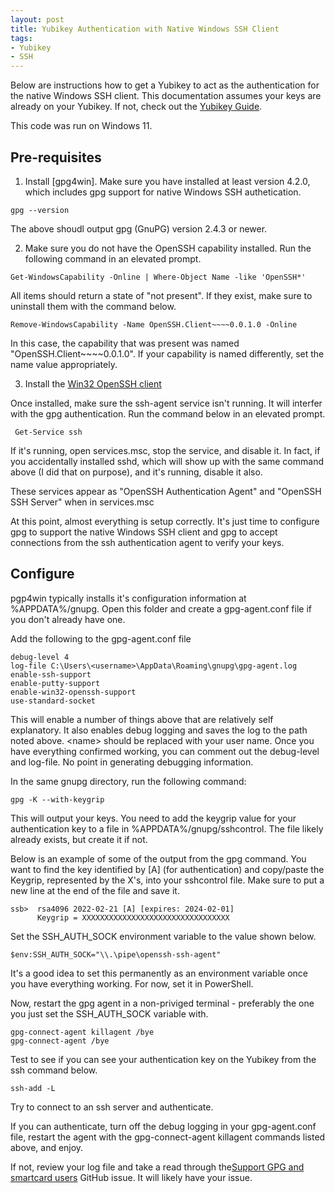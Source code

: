 ```yaml
---
layout: post
title: Yubikey Authentication with Native Windows SSH Client
tags: 
- Yubikey
- SSH
---
```


Below are instructions how to get a Yubikey to act as the authentication for the native Windows SSH client. This documentation assumes your keys are already on your Yubikey. If not, check out the [Yubikey Guide](https://github.com/drduh/YubiKey-Guide). 

This code was run on Windows 11.

## Pre-requisites

1. Install [gpg4win]. Make sure you have installed at least version 4.2.0, which includes gpg support for native Windows SSH authetication.

```pwsh
gpg --version
```
The above shoudl output gpg (GnuPG) version 2.4.3 or newer.

2. Make sure you do not have the OpenSSH capability installed. Run the following command in an elevated prompt.

```pwsh
Get-WindowsCapability -Online | Where-Object Name -like 'OpenSSH*'
```

All items should return a state of "not present". If they exist, make sure to uninstall them with the command below.

```pwsh
Remove-WindowsCapability -Name OpenSSH.Client~~~~0.0.1.0 -Online
```

In this case, the capability that was present was named "OpenSSH.Client~~~~0.0.1.0". If your capability is named differently, set the name value appropriately.

3. Install the [Win32 OpenSSH client](https://github.com/PowerShell/Win32-OpenSSH/wiki/Install-Win32-OpenSSH-Using-MSI)

Once installed, make sure the ssh-agent service isn't running. It will interfer with the gpg authentication. Run the command below in an elevated prompt.

```pwsh
 Get-Service ssh
```

If it's running, open services.msc, stop the service, and disable it. In fact, if you accidentally installed sshd, which will show up with the same command above (I did that on purpose), and it's running, disable it also. 

These services appear as "OpenSSH Authentication Agent" and "OpenSSH SSH Server" when in services.msc

At this point, almost everything is setup correctly. It's just time to configure gpg to support the native Windows SSH client and gpg to accept connections from the ssh authentication agent to verify your keys.

## Configure

pgp4win typically installs it's configuration information at %APPDATA%/gnupg. Open this folder and create a gpg-agent.conf file if you don't already have one.

Add the following to the gpg-agent.conf file

```
debug-level 4
log-file C:\Users\<username>\AppData\Roaming\gnupg\gpg-agent.log
enable-ssh-support
enable-putty-support
enable-win32-openssh-support
use-standard-socket
```

This will enable a number of things above that are relatively self explanatory. It also enables debug logging and saves the log to the path noted above. &lt;name> should be replaced with your user name. Once you have everything confirmed working, you can comment out the debug-level and log-file. No point in generating debugging information.

In the same gnupg directory, run the following command:

```
gpg -K --with-keygrip
```

This will output your keys. You need to add the keygrip value for your authentication key to a file in %APPDATA%/gnupg/sshcontrol. The file likely already exists, but create it if not.

Below is an example of some of the output from the gpg command. You want to find the key identified by [A] (for authentication) and copy/paste the Keygrip, represented by the X's, into your sshcontrol file. Make sure to put a new line at the end of the file and save it.
```
ssb>  rsa4096 2022-02-21 [A] [expires: 2024-02-01]
      Keygrip = XXXXXXXXXXXXXXXXXXXXXXXXXXXXXXXXX
```

Set the SSH_AUTH_SOCK environment variable to the value shown below.

```pwsh
$env:SSH_AUTH_SOCK="\\.\pipe\openssh-ssh-agent"
```

It's a good idea to set this permanently as an environment variable once you have everything working. For now, set it in PowerShell.

Now, restart the gpg agent in a non-priviged terminal - preferably the one you just set the SSH_AUTH_SOCK variable with.

```pwsh
gpg-connect-agent killagent /bye
gpg-connect-agent /bye
```

Test to see if you can see your authentication key on the Yubikey from the ssh command below.

```
ssh-add -L
```

Try to connect to an ssh server and authenticate. 

If you can authenticate, turn off the debug logging in your gpg-agent.conf file, restart the agent with the gpg-connect-agent killagent commands listed above, and enjoy.

If not, review your log file and take a read through the[Support GPG and smartcard users](https://github.com/PowerShell/Win32-OpenSSH/issues/827) GitHub issue. It will likely have your issue.
